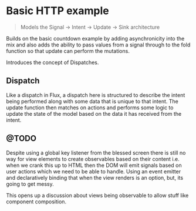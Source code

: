 
# Basic HTTP example

> Models the Signal -> Intent -> Update -> Sink architecture

Builds on the basic countdown example by adding asynchronicity into the mix and also adds the ability to pass values from a signal through to the fold function so that update can perform the mutations.

Introduces the concept of Dispatches.

## Dispatch

Like a dispatch in Flux, a dispatch here is structured to describe the intent being performed along with some data that is unique to that intent. The update function then matches on actions and performs some logic to update the state of the model based on the data it has received from the intent.

## @TODO

Despite using a global key listener from the blessed screen there is still no way for view elements to create observables based on their content i.e. when we crank this up to HTML then the DOM will emit signals based on user actions which we need to be able to handle. Using an event emitter and declaratively binding that when the view renders is an option, but, its going to get messy.

This opens up a discussion about views being observable to allow stuff like component composition.
